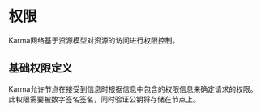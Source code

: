 # 权限

Karma网络基于资源模型对资源的访问进行权限控制。

## 基础权限定义

Karma允许节点在接受到信息时根据信息中包含的权限信息来确定请求的权限。此权限需要被数字签名签名，同时验证公钥将存储在节点上。